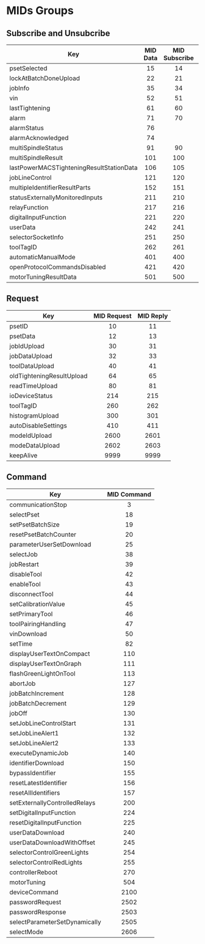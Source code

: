 # MIDs Groups

## Subscribe and Unsubcribe

| Key | MID Data | MID Subscribe | MID Unsubscribe | MID Ack |
|-----|:--------:|:-------------:|:---------------:|:-------:|
|psetSelected|15|14|17|16|
|lockAtBatchDoneUpload|22|21|24|23|
|jobInfo|35|34|37|36|
|vin|52|51|54|53|
|lastTightening|61|60|63|62|
|alarm|71|70|73|72|
|alarmStatus|76| | |77|
|alarmAcknowledged|74| | |75|
|multiSpindleStatus|91|90|93|92|
|multiSpindleResult|101|100|103|102|
|lastPowerMACSTighteningResultStationData|106|105|109|108|
|jobLineControl|121|120|126|125|
|multipleIdentifierResultParts|152|151|154|153|
|statusExternallyMonitoredInputs|211|210|213|212|
|relayFunction|217|216|219|218|
|digitalInputFunction|221|220|223|222|
|userData|242|241|244|243|
|selectorSocketInfo|251|250|253|252|
|toolTagID|262|261|264|263|
|automaticManualMode|401|400|403|402|
|openProtocolCommandsDisabled|421|420|423|422|
|motorTuningResultData|501|500|503|502|


## Request

| Key | MID Request | MID Reply |
|-----|:-----------:|:---------:|
|psetID|10|11|
|psetData|12|13|
|jobIdUpload|30|31|
|jobDataUpload|32|33|
|toolDataUpload|40|41|
|oldTighteningResultUpload|64|65|
|readTimeUpload|80|81|
|ioDeviceStatus|214|215|
|toolTagID|260|262|
|histogramUpload|300|301|
|autoDisableSettings|410|411|
|modeIdUpload|2600|2601|
|modeDataUpload|2602|2603|
|keepAlive|9999|9999|


## Command

| Key | MID Command |
|-----|:-----------:|
|communicationStop|3|
|selectPset|18|
|setPsetBatchSize|19|
|resetPsetBatchCounter|20|
|parameterUserSetDownload|25|
|selectJob|38|
|jobRestart|39|
|disableTool|42|
|enableTool|43|
|disconnectTool|44|
|setCalibrationValue|45|
|setPrimaryTool|46|
|toolPairingHandling|47|
|vinDownload|50|
|setTime|82|
|displayUserTextOnCompact|110|
|displayUserTextOnGraph|111|
|flashGreenLightOnTool|113|
|abortJob|127|
|jobBatchIncrement|128|
|jobBatchDecrement|129|
|jobOff|130|
|setJobLineControlStart|131|
|setJobLineAlert1|132|
|setJobLineAlert2|133|
|executeDynamicJob|140|
|identifierDownload|150|
|bypassIdentifier|155|
|resetLatestIdentifier|156|
|resetAllIdentifiers|157|
|setExternallyControlledRelays|200|
|setDigitalInputFunction|224|
|resetDigitalInputFunction|225|
|userDataDownload|240|
|userDataDownloadWithOffset|245|
|selectorControlGreenLights|254|
|selectorControlRedLights|255|
|controllerReboot|270|
|motorTuning|504|
|deviceCommand|2100|
|passwordRequest|2502|
|passwordResponse|2503|
|selectParameterSetDynamically|2505|
|selectMode|2606|
